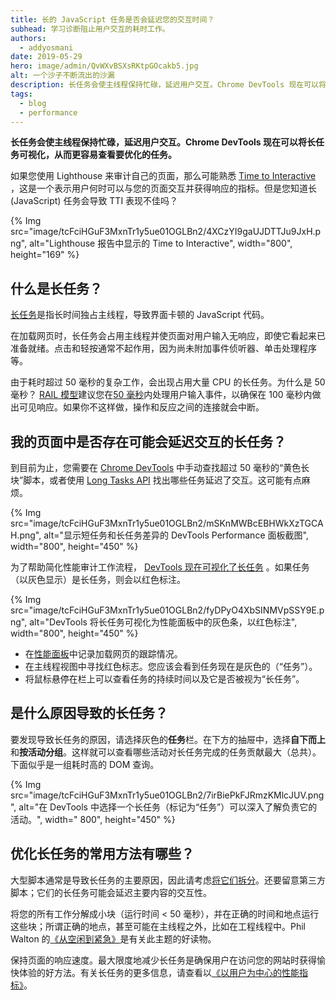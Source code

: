 ```yaml
---
title: 长的 JavaScript 任务是否会延迟您的交互时间？
subhead: 学习诊断阻止用户交互的耗时工作。
authors:
  - addyosmani
date: 2019-05-29
hero: image/admin/QvWXvBSXsRKtpGOcakb5.jpg
alt: 一个沙子不断流出的沙漏
description: 长任务会使主线程保持忙碌，延迟用户交互。Chrome DevTools 现在可以将长任务可视化，从而更容易查看要优化的任务。
tags:
  - blog
  - performance
---
```


**长任务会使主线程保持忙碌，延迟用户交互。Chrome DevTools 现在可以将长任务可视化，从而更容易查看要优化的任务。**

如果您使用 Lighthouse 来审计自己的页面，那么可能熟悉 [Time to Interactive](/tti/) ，这是一个表示用户何时可以与您的页面交互并获得响应的指标。但是您知道长 (JavaScript) 任务会导致 TTI 表现不佳吗？

{% Img src="image/tcFciHGuF3MxnTr1y5ue01OGLBn2/4XCzYI9gaUJDTTJu9JxH.png", alt="Lighthouse 报告中显示的 Time to Interactive", width="800", height="169" %}

## 什么是长任务？

[长任务](https://developer.mozilla.org/docs/Web/API/Long_Tasks_API)是指长时间独占主线程，导致界面卡顿的 JavaScript 代码。

在加载网页时，长任务会占用主线程并使页面对用户输入无响应，即使它看起来已准备就绪。点击和轻按通常不起作用，因为尚未附加事件侦听器、单击处理程序等。

由于耗时超过 50 毫秒的复杂工作，会出现占用大量 CPU 的长任务。为什么是 50 毫秒？ [RAIL 模型](/rail/)建议您在[50 毫秒](/rail/#response-process-events-in-under-50ms)内处理用户输入事件，以确保在 100 毫秒内做出可见响应。如果你不这样做，操作和反应之间的连接就会中断。

## 我的页面中是否存在可能会延迟交互的长任务？

到目前为止，您需要在 [Chrome DevTools](https://developer.chrome.com/docs/devtools/) 中手动查找超过 50 毫秒的“黄色长块”脚本，或者使用 [Long Tasks API](https://calendar.perfplanet.com/2017/tracking-cpu-with-long-tasks-api/) 找出哪些任务延迟了交互。这可能有点麻烦。

{% Img src="image/tcFciHGuF3MxnTr1y5ue01OGLBn2/mSKnMWBcEBHWkXzTGCAH.png", alt="显示短任务和长任务差异的 DevTools Performance 面板截图", width="800", height="450" %}

为了帮助简化性能审计工作流程， [DevTools 现在可视化了长任务](https://developers.google.com/web/updates/2019/03/devtools#longtasks) 。如果任务（以灰色显示）是长任务，则会以红色标注。

{% Img src="image/tcFciHGuF3MxnTr1y5ue01OGLBn2/fyDPyO4XbSINMVpSSY9E.png", alt="DevTools 将长任务可视化为性能面板中的灰色条，以红色标注", width="800", height="450" %}

- 在[性能面板](https://developer.chrome.com/docs/devtools/evaluate-performance/)中记录加载网页的跟踪情况。
- 在主线程视图中寻找红色标志。您应该会看到任务现在是灰色的（“任务”）。
- 将鼠标悬停在栏上可以查看任务的持续时间以及它是否被视为“长任务”。

## 是什么原因导致的长任务？

要发现导致长任务的原因，请选择灰色的**任务**栏。在下方的抽屉中，选择**自下而上**和**按活动分组**。这样就可以查看哪些活动对长任务完成的任务贡献最大（总共）。下面似乎是一组耗时高的 DOM 查询。

{% Img src="image/tcFciHGuF3MxnTr1y5ue01OGLBn2/7irBiePkFJRmzKMlcJUV.png", alt="在 DevTools 中选择一个长任务（标记为“任务”）可以深入了解负责它的活动。", width=" 800", height="450" %}

## 优化长任务的常用方法有哪些？

大型脚本通常是导致长任务的主要原因，因此请考虑[将它们拆分](/reduce-javascript-payloads-with-code-splitting)。还要留意第三方脚本；它们的长任务可能会延迟主要内容的交互性。

将您的所有工作分解成小块（运行时间 &lt; 50 毫秒），并在正确的时间和地点运行这些块；所谓正确的地点，甚至可能在主线程之外，比如在工程线程中。Phil Walton 的[《从空闲到紧急》](https://philipwalton.com/articles/idle-until-urgent/)是有关此主题的好读物。

保持页面的响应速度。最大限度地减少长任务是确保用户在访问您的网站时获得愉快体验的好方法。有关长任务的更多信息，请查看以[《以用户为中心的性能指标》](https://developers.google.com/web/fundamentals/performance/user-centric-performance-metrics#tracking_long_tasks)。
